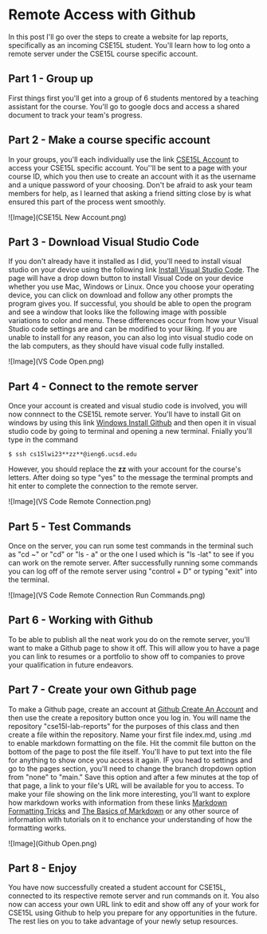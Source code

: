 # Remote Access with Github

In this post I'll go over the steps to create a website for lap reports, specifically as an incoming CSE15L student. You'll learn how to log onto a remote server under the CSE15L course specific account.

## Part 1 - Group up

First things first you'll get into a group of 6 students mentored by a teaching assistant for the course. You'll go to google docs and access a shared document to track your team's progress.

## Part 2 - Make a course specific account

In your groups, you'll each individually use the link [CSE15L Account](https://sdacs.ucsd.edu/~icc/index.php) to access your CSE15L specific account. You''ll be sent to a page with your course ID, which you then use to create an account with it as the username and a unique password of your choosing. Don't be afraid to ask your team members for help, as I learned that asking a friend sitting close by is what ensured this part of the process went smoothly. 

![Image](CSE15L New Account.png)

## Part 3 - Download Visual Studio Code

If you don't already have it installed as I did, you'll need to install visual studio on your device using the following link [Install Visual Studio Code](https://code.visualstudio.com/). The page will have a drop down button to install Visual Code on your device whether you use Mac, Windows or Linux. Once you choose your operating device, you can click on download and follow any other prompts the program gives you. If successful, you should be able to open the program and see a window that looks like the following image with possible variations to color and menu. These differences occur from how your Visual Studio code settings are and can be modified to your liking. If you are unable to install for any reason, you can also log into visual studio code on the lab computers, as they should have visual code fully installed.

![Image](VS Code Open.png)

## Part 4 - Connect to the remote server

Once your account is created and visual studio code is involved, you will now connnect to the CSE15L remote server. You'll have to install Git on windows by using this link [Windows Install Github](https://gitforwindows.org/) and then open it in visual studio code by going to terminal and opening a new terminal. Fnially you'll type in the command 

`$ ssh cs15lwi23**zz**@ieng6.ucsd.edu`

However, you should replace the **zz** with your account for the course's letters. After doing so type "yes" to the message the terminal prompts and hit enter to complete the connection to the remote server.

![Image](VS Code Remote Connection.png)

## Part 5 - Test Commands

Once on the server, you can run some test commands in the terminal such as "cd ~" or "cd" or "ls - a" or the one I used which is "ls -lat" to see if you can work on the remote server. After successfully running some commands you can log off of the remote server using "control + D" or typing "exit" into the terminal.

![Image](VS Code Remote Connection Run Commands.png)

## Part 6 - Working with Github

To be able to publish all the neat work you do on the remote server, you'll want to make a Github page to show it off. This will allow you to have a page you can link to resumes or a portfolio to show off to companies to prove your qualification in future endeavors.

## Part 7 - Create your own Github page

To make a Github page, create an account at [Github Create An Account](https://www.github.com) and then use the create a repository button once you log in. You will name the repository "cse15l-lab-reports" for the purposes of this class and then create a file within the repository. Name your first file index.md, using .md to enable markdown formatting on the file. Hit the commit file button on the bottom of the page to post the file itself. You'll have to put text into the file for anything to show once you access it again. IF you head to settings and go to the pages section, you'll need to change the branch dropdown option from "none" to "main." Save this option and after a few minutes at the top of that page, a link to your file's URL will be available for you to access. To make your file showing on the link more interesting, you'll want to explore how markdown works with information from these links [Markdown Formatting Tricks](https://commonmark.org/help/) and [The Basics of Markdown](https://www.markdownguide.org/getting-started/) or any other source of information with tutorials on it to enchance your understanding of how the formatting works.

![Image](Github Open.png)

## Part 8 - Enjoy

You have now successfully created a student account for CSE15L, connected to its respective remote server and run commands on it. You also now can access your own URL link to edit and show off any of your work for CSE15L using Github to help you prepare for any opportunities in the future. The rest lies on you to take advantage of your newly setup resources. 
